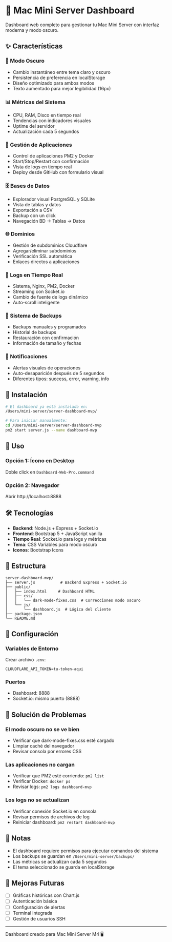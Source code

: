 # 🎯 Mac Mini Server Dashboard

Dashboard web completo para gestionar tu Mac Mini Server con interfaz moderna y modo oscuro.

## ✨ Características

### 🌙 Modo Oscuro
- Cambio instantáneo entre tema claro y oscuro
- Persistencia de preferencia en localStorage
- Diseño optimizado para ambos modos
- Texto aumentado para mejor legibilidad (16px)

### 📊 Métricas del Sistema
- CPU, RAM, Disco en tiempo real
- Tendencias con indicadores visuales
- Uptime del servidor
- Actualización cada 5 segundos

### 🚀 Gestión de Aplicaciones
- Control de aplicaciones PM2 y Docker
- Start/Stop/Restart con confirmación
- Vista de logs en tiempo real
- Deploy desde GitHub con formulario visual

### 🗄️ Bases de Datos
- Explorador visual PostgreSQL y SQLite
- Vista de tablas y datos
- Exportación a CSV
- Backup con un click
- Navegación BD → Tablas → Datos

### 🌐 Dominios
- Gestión de subdominios Cloudflare
- Agregar/eliminar subdominios
- Verificación SSL automática
- Enlaces directos a aplicaciones

### 📜 Logs en Tiempo Real
- Sistema, Nginx, PM2, Docker
- Streaming con Socket.io
- Cambio de fuente de logs dinámico
- Auto-scroll inteligente

### 💾 Sistema de Backups
- Backups manuales y programados
- Historial de backups
- Restauración con confirmación
- Información de tamaño y fechas

### 🔔 Notificaciones
- Alertas visuales de operaciones
- Auto-desaparición después de 5 segundos
- Diferentes tipos: success, error, warning, info

## 🚀 Instalación

```bash
# El dashboard ya está instalado en:
/Users/mini-server/server-dashboard-mvp/

# Para iniciar manualmente:
cd /Users/mini-server/server-dashboard-mvp
pm2 start server.js --name dashboard-mvp
```

## 🎯 Uso

### Opción 1: Ícono en Desktop
Doble click en `Dashboard-Web-Pro.command`

### Opción 2: Navegador
Abrir http://localhost:8888

## 🛠️ Tecnologías

- **Backend**: Node.js + Express + Socket.io
- **Frontend**: Bootstrap 5 + JavaScript vanilla
- **Tiempo Real**: Socket.io para logs y métricas
- **Tema**: CSS Variables para modo oscuro
- **Iconos**: Bootstrap Icons

## 📁 Estructura

```
server-dashboard-mvp/
├── server.js           # Backend Express + Socket.io
├── public/
│   ├── index.html     # Dashboard HTML
│   ├── css/
│   │   └── dark-mode-fixes.css  # Correcciones modo oscuro
│   └── js/
│       └── dashboard.js  # Lógica del cliente
├── package.json
└── README.md
```

## 🔧 Configuración

### Variables de Entorno
Crear archivo `.env`:
```
CLOUDFLARE_API_TOKEN=tu-token-aqui
```

### Puertos
- Dashboard: 8888
- Socket.io: mismo puerto (8888)

## 🐛 Solución de Problemas

### El modo oscuro no se ve bien
- Verificar que dark-mode-fixes.css esté cargado
- Limpiar caché del navegador
- Revisar consola por errores CSS

### Las aplicaciones no cargan
- Verificar que PM2 esté corriendo: `pm2 list`
- Verificar Docker: `docker ps`
- Revisar logs: `pm2 logs dashboard-mvp`

### Los logs no se actualizan
- Verificar conexión Socket.io en consola
- Revisar permisos de archivos de log
- Reiniciar dashboard: `pm2 restart dashboard-mvp`

## 📝 Notas

- El dashboard requiere permisos para ejecutar comandos del sistema
- Los backups se guardan en `/Users/mini-server/backups/`
- Las métricas se actualizan cada 5 segundos
- El tema seleccionado se guarda en localStorage

## 🚀 Mejoras Futuras

- [ ] Gráficas históricas con Chart.js
- [ ] Autenticación básica
- [ ] Configuración de alertas
- [ ] Terminal integrada
- [ ] Gestión de usuarios SSH

---
Dashboard creado para Mac Mini Server M4 🖥️